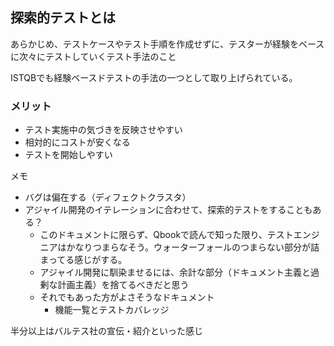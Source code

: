 ## 探索的テストとは

あらかじめ、テストケースやテスト手順を作成せずに、テスターが経験をベースに次々にテストしていくテスト手法のこと

ISTQBでも経験ベースドテストの手法の一つとして取り上げられている。

### メリット

- テスト実施中の気づきを反映させやすい
- 相対的にコストが安くなる
- テストを開始しやすい

メモ
- バグは偏在する（ディフェクトクラスタ）
- アジャイル開発のイテレーションに合わせて、探索的テストをすることもある？
  - このドキュメントに限らず、Qbookで読んで知った限り、テストエンジニアはかなりつまらなそう。ウォーターフォールのつまらない部分が詰まってる感じがする。
  - アジャイル開発に馴染ませるには、余計な部分（ドキュメント主義と過剰な計画主義）を捨てるべきだと思う
  - それでもあった方がよさそうなドキュメント
    - 機能一覧とテストカバレッジ

半分以上はバルテス社の宣伝・紹介といった感じ
